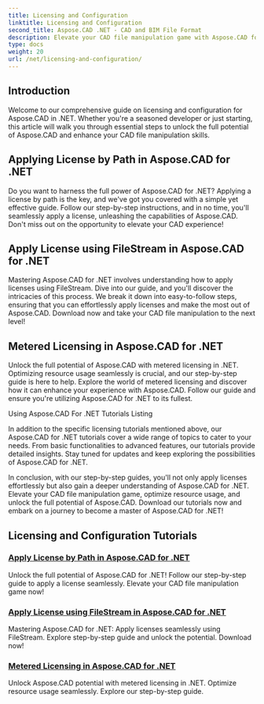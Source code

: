 ```yaml
---
title: Licensing and Configuration
linktitle: Licensing and Configuration
second_title: Aspose.CAD .NET - CAD and BIM File Format
description: Elevate your CAD file manipulation game with Aspose.CAD for .NET! Apply licenses seamlessly using FileStream or by path with our step-by-step tutorials. Unlock the full potential now!
type: docs
weight: 20
url: /net/licensing-and-configuration/
---
```


## Introduction

Welcome to our comprehensive guide on licensing and configuration for Aspose.CAD in .NET. Whether you're a seasoned developer or just starting, this article will walk you through essential steps to unlock the full potential of Aspose.CAD and enhance your CAD file manipulation skills.

## Applying License by Path in Aspose.CAD for .NET

Do you want to harness the full power of Aspose.CAD for .NET? Applying a license by path is the key, and we've got you covered with a simple yet effective guide. Follow our step-by-step instructions, and in no time, you'll seamlessly apply a license, unleashing the capabilities of Aspose.CAD. Don't miss out on the opportunity to elevate your CAD experience!

## Apply License using FileStream in Aspose.CAD for .NET

Mastering Aspose.CAD for .NET involves understanding how to apply licenses using FileStream. Dive into our guide, and you'll discover the intricacies of this process. We break it down into easy-to-follow steps, ensuring that you can effortlessly apply licenses and make the most out of Aspose.CAD. Download now and take your CAD file manipulation to the next level!

## Metered Licensing in Aspose.CAD for .NET

Unlock the full potential of Aspose.CAD with metered licensing in .NET. Optimizing resource usage seamlessly is crucial, and our step-by-step guide is here to help. Explore the world of metered licensing and discover how it can enhance your experience with Aspose.CAD. Follow our guide and ensure you're utilizing Aspose.CAD for .NET to its fullest.

Using Aspose.CAD For .NET Tutorials Listing

In addition to the specific licensing tutorials mentioned above, our Aspose.CAD for .NET tutorials cover a wide range of topics to cater to your needs. From basic functionalities to advanced features, our tutorials provide detailed insights. Stay tuned for updates and keep exploring the possibilities of Aspose.CAD for .NET.

In conclusion, with our step-by-step guides, you'll not only apply licenses effortlessly but also gain a deeper understanding of Aspose.CAD for .NET. Elevate your CAD file manipulation game, optimize resource usage, and unlock the full potential of Aspose.CAD. Download our tutorials now and embark on a journey to become a master of Aspose.CAD for .NET!
## Licensing and Configuration Tutorials
### [Apply License by Path in Aspose.CAD for .NET](./apply-license-by-path/)
 Unlock the full potential of Aspose.CAD for .NET! Follow our step-by-step guide to apply a license seamlessly. Elevate your CAD file manipulation game now!
### [Apply License using FileStream in Aspose.CAD for .NET](./apply-license-using-filestream/)
Mastering Aspose.CAD for .NET: Apply licenses seamlessly using FileStream. Explore step-by-step guide and unlock the potential. Download now!
### [Metered Licensing in Aspose.CAD for .NET](./metered-licensing/)
Unlock Aspose.CAD potential with metered licensing in .NET. Optimize resource usage seamlessly. Explore our step-by-step guide.